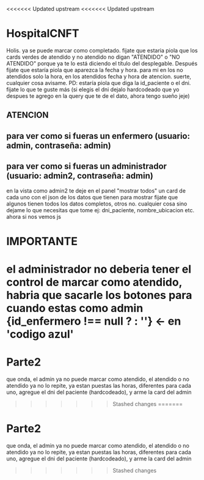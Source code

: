 <<<<<<< Updated upstream
<<<<<<< Updated upstream
# HospitalCNFT
Holis. ya se puede marcar como completado. fijate que estaria piola que los cards verdes de atendido y no atendido no digan "ATENDIDO" o "NO ATENDIDO" porque ya te lo está diciendo el título del desplegable. Después fijate que estaría piola que aparezca la fecha y hora. para mi en los no atendidos solo la hora, en los atendidos fecha y hora de atencion. suerte, cualquier cosa avisame.
PD: estaría piola que diga la id_paciente o el dni. fijate lo que te guste más (si elegis el dni dejalo hardcodeado que yo despues te agrego en la query que te de el dato, ahora tengo sueño jeje)

## ATENCION
## para ver como si fueras un enfermero (usuario: admin, contraseña: admin)

## para ver como si fueras un administrador (usuario: admin2, contraseña: admin)

en la vista como admin2 te deje en el panel "mostrar todos" un card de cada uno con el json de los datos que tienen para mostrar fijate que algunos tienen todos los datos completos, otros no. cualquier cosa sino dejame lo que necesitas que tome ej: dni_paciente, nombre_ubicacion etc. ahora si nos vemos js
# IMPORTANTE
el administrador no deberia tener el control de marcar como atendido, habria que sacarle los botones para cuando estas como admin {id_enfermero !== null ? <componenteMarcarComoCompletado> : ''} <- en 'codigo azul'
=======
# Parte2
que onda, el admin ya no puede marcar como atendido, el atendido o no atendido ya no lo repite, ya estan puestas las horas, diferentes para cada uno, agregue el dni del paciente (hardcodeado), y arme la card del admin
>>>>>>> Stashed changes
=======
# Parte2
que onda, el admin ya no puede marcar como atendido, el atendido o no atendido ya no lo repite, ya estan puestas las horas, diferentes para cada uno, agregue el dni del paciente (hardcodeado), y arme la card del admin
>>>>>>> Stashed changes
